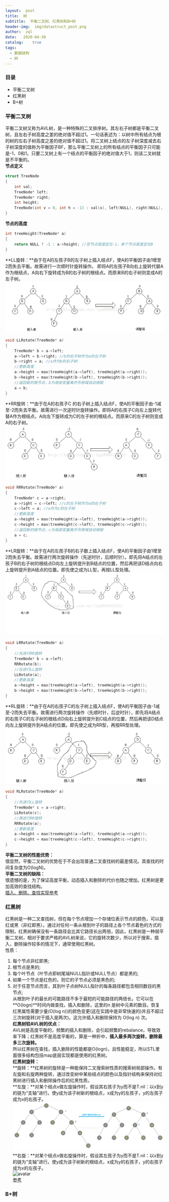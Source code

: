 ```yaml
---
layout:  post
title:  树
subtitle:  平衡二叉树、红黑树和B+树
header-img:	 img/datastruct_post.png
author:	 zql
date:	2020-04-30
catalog:	true
tags:	
  - 数据结构
  - 树
---  
```

### 目录  
 - 平衡二叉树
 - 红黑树  
 - B+树  

### 平衡二叉树  
平衡二叉树又称为AVL树，是一种特殊的二叉排序树。其左右子树都是平衡二叉树，且左右子树高度之差的绝对值不超过1。一句话表述为：以树中所有结点为根的树的左右子树高度之差的绝对值不超过1。将二叉树上结点的左子树深度减去右子树深度的值称为平衡因子BF，那么平衡二叉树上的所有结点的平衡因子只可能是-1、0和1。只要二叉树上有一个结点的平衡因子的绝对值大于1，则该二叉树就是不平衡的。  
**节点定义**  
```c++
struct TreeNode
{
    int val;
    TreeNode* left;
    TreeNode* right;
    int height;
    TreeNode(int v = 0, int h = -1) : val(x), left(NULL), right(NULL), height(h);
}
```
**节点的高度**  
```c++
int treeHeight(TreeNode* a)
{
    return NULL ? -1 : a->height; //空节点高度定位-1，单个节点高度定位0
}
```
**LL旋转：**由于在A的左孩子B的左子树上插入结点F，使A的平衡因子由1增至2而失去平衡。故需进行一次顺时针旋转操作。 即将A的左孩子B向右上旋转代替A作为根结点，A向右下旋转成为B的右子树的根结点。而原来B的右子树则变成A的左子树。  
![avatar](/img/AVL_LL_post.png)    
```c++
void LLRotate(TreeNode* a)
{
    TreeNode* b = a->left;
    a->left = b->right; //b的右子树作为a的左子树
    b->right = a; //a作为b的右子树
    //更新高度
    a->height = max(treeHeight(a->left), treeHeight(a->right));
    b->height = max(treeHeight(b->left), treeHeight(b->right));
    //返回新的根节点，b为局部变量离开作用域自动销毁
    a = b;
}
```
**RR旋转：**由于在A的右孩子C 的右子树上插入结点F，使A的平衡因子由-1减至-2而失去平衡。故需进行一次逆时针旋转操作。即将A的右孩子C向左上旋转代替A作为根结点，A向左下旋转成为C的左子树的根结点。而原来C的左子树则变成A的右子树。  
![avatar](/img/AVL_RR_post.png)  
```c++
void RRRotate(TreeNode* a)
{
    TreeNode* c = a->right;
    a->right = c->left; //c的左子树作为a的右子树
    c->left = a; //a作为c的左子树
    //更新高度
    a->height = max(treeHeight(a->left), treeHeight(a->right));
    c->height = max(treeHeight(c->left), treeHeight(c->right));
    //返回新的根节点，c为局部变量离开作用域自动销毁
    a = c;
}
```
**LR旋转：**由于在A的左孩子B的右子数上插入结点F，使A的平衡因子由1增至2而失去平衡。故需进行两次旋转操作（先逆时针，后顺时针）。即先将A结点的左孩子B的右子树的根结点D向左上旋转提升到B结点的位置，然后再把该D结点向右上旋转提升到A结点的位置。即先使之成为LL型，再按LL型处理。  
![avatar](/img/AVL_LR_post.png)  
```c++
void LRRotate(TreeNode* a)
{
    //先进行RR旋转
    TreeNode* b = a->left;
    RRRotate(b);
    //在进行LL旋转
    LLRotate(a);
    //更新高度
    a->height = max(treeHeight(a->left), treeHeight(a->right));
    b->height = max(treeHeight(b->left), treeHeight(b->right));
}
```
**RL旋转：**由于在A的右孩子C的左子树上插入结点F，使A的平衡因子由-1减至-2而失去平衡。故需进行两次旋转操作（先顺时针，后逆时针），即先将A结点的右孩子C的左子树的根结点D向右上旋转提升到C结点的位置，然后再把该D结点向左上旋转提升到A结点的位置。即先使之成为RR型，再按RR型处理。  
![avatar](/img/AVL_RL_post.png)  
```c++
void RLRotate(TreeNode* a)
{
    //先进行LL旋转
    TreeNode* c = a->right;
    LLRotate(c);
   	//再进行RR旋转
    RRRotate(a);
    //更新高度
    a->height = max(treeHeight(a->left), treeHeight(a->right));
    c->height = max(treeHeight(c->left), treeHeight(c->right));
}
```
**平衡二叉树的性能优势：**  
很显然，平衡二叉树的优势在于不会出现普通二叉查找树的最差情况。其查找的时间复杂度为O(logN)。  
**平衡二叉树的缺陷：**  
很遗憾的是，为了保证高度平衡，动态插入和删除的代价也随之增加。红黑树是更加高效的查找结构。  
[插入、删除、查找实现参考](https://blog.csdn.net/lpp0900320123/article/details/39367451?utm_source=app)  
### 红黑树  
红黑树是一种二叉查找树，但在每个节点增加一个存储位表示节点的颜色，可以是红或黑（非红即黑）。通过对任何一条从根到叶子的路径上各个节点着色的方式的限制，红黑树确保没有一条路径会比其它路径长出两倍，因此，红黑树是一种弱平衡二叉树，相对于要求严格的AVL树来说，它的旋转次数少，所以对于搜索，插入，删除操作较多的情况下，通常使用红黑树。  
性质：  
1. 每个节点非红即黑;  
2. 根节点是黑的;  
3. 每个叶节点（叶节点即树尾端NULL指针或NULL节点）都是黑的;  
4. 如果一个节点是红色的，则它的子节点必须是黑色的;  
5. 对于任意节点而言，其到叶子点树NULL指针的每条路径都包含相同数目的黑节点;  
从根到叶子的最长的可能路径不多于最短的可能路径的两倍长。它可以在**O(logn)**时间内做查找，插入和删除，这里的n 是树中元素的数目。恢复红黑属性需要少量(O(log n))的颜色变更(这在实践中是非常快速的)并且不超过三次树旋转(对于插入是两次)。这允许插入和删除保持为 O(log n) 次。  
**红黑树较AVL树的优点：**  
AVL树是高度平衡的，频繁的插入和删除，会引起频繁的rebalance，导致效率下降；红黑树不是高度平衡的，算是一种折中，**插入最多两次旋转，删除最多三次旋转。**    
所以红黑树在查找，插入删除的性能都是O(logn)，且性能稳定，所以STL里面很多结构包括map底层实现都是使用的红黑树。  
**红黑树旋转：**  
**旋转：**红黑树的旋转是一种能保持二叉搜索树性质的搜索树局部操作。有左旋和右旋两种旋转，通过改变树中某些结点的颜色以及指针结构来保持对红黑树进行插入和删除操作后的红黑性质。  
**左旋：**对某个结点x做左旋操作时，假设其右孩子为y而不是T.nil：以x到y的链为“支轴”进行。使y成为该子树新的根结点，x成为y的左孩子，y的左孩子成为x的右孩子。  
![avatar](/img/rbtree_lr_post.png)  
**右旋：**对某个结点x做右旋操作时，假设其左孩子为y而不是T.nil：以x到y的链为“支轴”进行。使y成为该子树新的根结点，x成为y的右孩子，y的右孩子成为x的左孩子。  
![avatar](//img/rbtree_rr_post.png)  
[参考](https://blog.csdn.net/tanrui519521/article/details/80980135)  
### B+树
